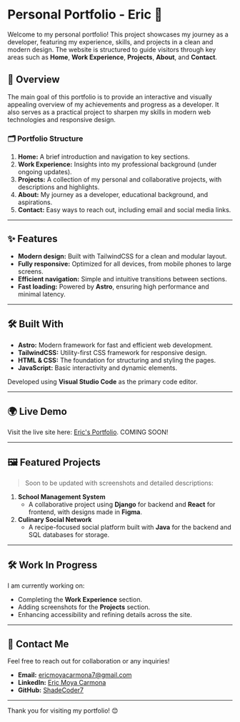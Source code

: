 # Personal Portfolio - Eric 🌟

Welcome to my personal portfolio! This project showcases my journey as a developer, featuring my experience, skills, and projects in a clean and modern design. The website is structured to guide visitors through key areas such as **Home**, **Work Experience**, **Projects**, **About**, and **Contact**.

## 🚀 Overview

The main goal of this portfolio is to provide an interactive and visually appealing overview of my achievements and progress as a developer. It also serves as a practical project to sharpen my skills in modern web technologies and responsive design.  

### 🗂️ Portfolio Structure

1. **Home:** A brief introduction and navigation to key sections.  
2. **Work Experience:** Insights into my professional background (under ongoing updates).  
3. **Projects:** A collection of my personal and collaborative projects, with descriptions and highlights.  
4. **About:** My journey as a developer, educational background, and aspirations.  
5. **Contact:** Easy ways to reach out, including email and social media links.  

---

## ✨ Features

- **Modern design:** Built with TailwindCSS for a clean and modular layout.  
- **Fully responsive:** Optimized for all devices, from mobile phones to large screens.  
- **Efficient navigation:** Simple and intuitive transitions between sections.  
- **Fast loading:** Powered by **Astro**, ensuring high performance and minimal latency.  

---

## 🛠️ Built With

- **Astro:** Modern framework for fast and efficient web development.  
- **TailwindCSS:** Utility-first CSS framework for responsive design.  
- **HTML & CSS:** The foundation for structuring and styling the pages.  
- **JavaScript:** Basic interactivity and dynamic elements.  

Developed using **Visual Studio Code** as the primary code editor.

---

## 🌍 Live Demo

Visit the live site here: [Eric's Portfolio](#). COMING SOON!  

---

## 🖼️ Featured Projects

> Soon to be updated with screenshots and detailed descriptions:  

1. **School Management System**  
   - A collaborative project using **Django** for backend and **React** for frontend, with designs made in **Figma**.  
2. **Culinary Social Network**  
   - A recipe-focused social platform built with **Java** for the backend and SQL databases for storage.  

---

## 🛠️ Work In Progress

I am currently working on:
- Completing the **Work Experience** section.  
- Adding screenshots for the **Projects** section.  
- Enhancing accessibility and refining details across the site.

---

## 🤝 Contact Me

Feel free to reach out for collaboration or any inquiries!  

- **Email:** [ericmoyacarmona7@gmail.com](mailto:ericmoyacarmona7@gmail.com)  
- **LinkedIn:** [Eric Moya Carmona](https://www.linkedin.com/in/eric-moya-carmona-011016251/)  
- **GitHub:** [ShadeCoder7](https://github.com/ShadeCoder7)  

---

Thank you for visiting my portfolio! 😊  
